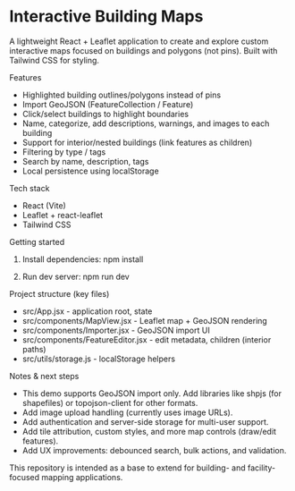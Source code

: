 # Interactive Building Maps

A lightweight React + Leaflet application to create and explore custom interactive maps focused on buildings and polygons (not pins). Built with Tailwind CSS for styling.

Features
- Highlighted building outlines/polygons instead of pins
- Import GeoJSON (FeatureCollection / Feature)
- Click/select buildings to highlight boundaries
- Name, categorize, add descriptions, warnings, and images to each building
- Support for interior/nested buildings (link features as children)
- Filtering by type / tags
- Search by name, description, tags
- Local persistence using localStorage

Tech stack
- React (Vite)
- Leaflet + react-leaflet
- Tailwind CSS

Getting started
1. Install dependencies:
   npm install

2. Run dev server:
   npm run dev

Project structure (key files)
- src/App.jsx - application root, state
- src/components/MapView.jsx - Leaflet map + GeoJSON rendering
- src/components/Importer.jsx - GeoJSON import UI
- src/components/FeatureEditor.jsx - edit metadata, children (interior paths)
- src/utils/storage.js - localStorage helpers

Notes & next steps
- This demo supports GeoJSON import only. Add libraries like shpjs (for shapefiles) or topojson-client for other formats.
- Add image upload handling (currently uses image URLs).
- Add authentication and server-side storage for multi-user support.
- Add tile attribution, custom styles, and more map controls (draw/edit features).
- Add UX improvements: debounced search, bulk actions, and validation.

This repository is intended as a base to extend for building- and facility-focused mapping applications.